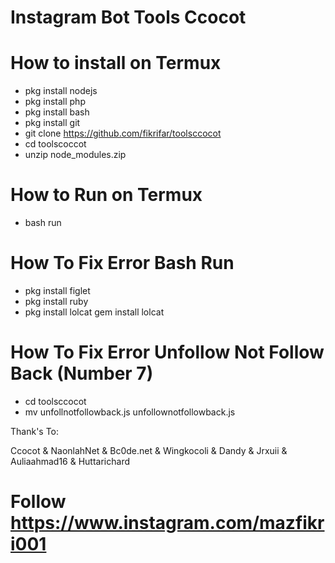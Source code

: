 # Instagram Bot Tools Ccocot

# How to install on Termux
* pkg install nodejs
* pkg install php
* pkg install bash
* pkg install git
* git clone https://github.com/fikrifar/toolsccocot
* cd toolscoccot
* unzip node_modules.zip

# How to Run on Termux
* bash run

# How To Fix Error Bash Run
* pkg install figlet
* pkg install ruby
* pkg install lolcat
 gem install lolcat

# How To Fix Error Unfollow Not Follow Back (Number 7)
* cd toolsccocot
* mv unfollnotfollowback.js unfollownotfollowback.js

Thank's To:

Ccocot & NaonlahNet & Bc0de.net & Wingkocoli & Dandy & Jrxuii & Auliaahmad16 & Huttarichard

# Follow https://www.instagram.com/mazfikri001
